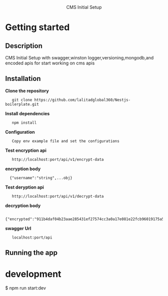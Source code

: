 <p align="center">CMS Initial Setup</p>
    
# Getting started

## Description

CMS Initial Setup with swagger,winston logger,versioning,mongodb,and encoded apis for start working on cms apis

## Installation
   <b align="center">Clone the repository</b>
       
       git clone https://github.com/lalitadglobal360/Nestjs-boilerplate.git


   <b align="center">Install dependencies</b>
  
       npm install
   <b align="center">Configuration</b>
  
       Copy env example file and set the configurations

  <b align="center">Test encryption api</b>
  
       http://localhost:port/api/v1/encrypt-data 
  <b align="center">encryption body</b>
      
      {"username":"string",...obj}  

  <b align="center">Test deryption api</b>
  
       http://localhost:port/api/v1/decrypt-data 
  <b align="center">decryption body</b>
      
      {"encrypted":"911b4daf04b23aae285431ef27574cc3a0a17e081e22fcb96019175a5ecd61c594e4b95a0d89ac"}

  <b align="center">swagger Url</b>
  
       localhost:port/api       
 

## Running the app

# development
$ npm run start:dev
